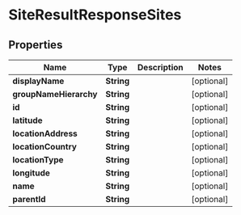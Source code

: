 
# SiteResultResponseSites

## Properties
Name | Type | Description | Notes
------------ | ------------- | ------------- | -------------
**displayName** | **String** |  |  [optional]
**groupNameHierarchy** | **String** |  |  [optional]
**id** | **String** |  |  [optional]
**latitude** | **String** |  |  [optional]
**locationAddress** | **String** |  |  [optional]
**locationCountry** | **String** |  |  [optional]
**locationType** | **String** |  |  [optional]
**longitude** | **String** |  |  [optional]
**name** | **String** |  |  [optional]
**parentId** | **String** |  |  [optional]



